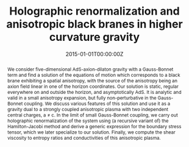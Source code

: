 ---
title: "Holographic renormalization and anisotropic black branes in higher curvature gravity"

# Authors
# If you created a profile for a user (e.g. the default `admin` user), write the username (folder name) here 
# and it will be replaced with their full name and linked to their profile.
authors:
- admin
- Diego Trancanelli
- Viktor Jahnke

date: "2015-01-01T00:00:00Z"
doi: "10.1007/JHEP01(2015)122"

# Schedule page publish date (NOT publication's date).
publishDate: "2017-01-01T00:00:00Z"

# Publication type.
# Legend: 0 = Uncategorized; 1 = Conference paper; 2 = Journal article;
# 3 = Preprint / Working Paper; 4 = Report; 5 = Book; 6 = Book section;
# 7 = Thesis; 8 = Patent
publication_types: ["2"]

# Publication name and optional abbreviated publication name.
publication: In *Journal of High Energy Physics*
publication_short: Published in *JHEP*

abstract: We consider five-dimensional AdS-axion-dilaton gravity with a Gauss-Bonnet term and find a solution of the equations of motion which corresponds to a black brane exhibiting a spatial anisotropy, with the source of the anisotropy being an axion field linear in one of the horizon coordinates. Our solution is static, regular everywhere on and outside the horizon, and asymptotically AdS. It is analytic and valid in a small anisotropy expansion, but fully non-perturbative in the Gauss-Bonnet coupling. We discuss various features of this solution and use it as a gravity dual to a strongly coupled anisotropic plasma with two independent central charges, a ≠ c. In the limit of small Gauss-Bonnet coupling, we carry out holographic renormalization of the system using (a recursive variant of) the Hamilton-Jacobi method and derive a generic expression for the boundary stress tensor, which we later specialize to our solution. Finally, we compute the shear viscosity to entropy ratios and conductivities of this anisotropic plasma.

# Summary. An optional shortened abstract.
summary: ' '

tags: []

# Display this page in the Featured widget?
featured: true

# Custom links (uncomment lines below)
# links:
# - name: Custom Link
#   url: http://example.org

url_pdf: ''
url_code: ''
url_dataset: ''
url_poster: 'poster_swieca.pdf'
url_project: ''
url_slides: ''
url_source: ''
url_video: ''

# Featured image
# To use, add an image named `featured.jpg/png` to your page's folder. 
image:
  caption: 'Image credit: [**Unsplash**](https://unsplash.com/photos/pLCdAaMFLTE)'
  focal_point: ""
  preview_only: false

# Associated Projects (optional).
#   Associate this publication with one or more of your projects.
#   Simply enter your project's folder or file name without extension.
#   E.g. `internal-project` references `content/project/internal-project/index.md`.
#   Otherwise, set `projects: []`.
projects: []

# Slides (optional).
#   Associate this publication with Markdown slides.
#   Simply enter your slide deck's filename without extension.
#   E.g. `slides: "example"` references `content/slides/example/index.md`.
#   Otherwise, set `slides: ""`.
slides: ""
---